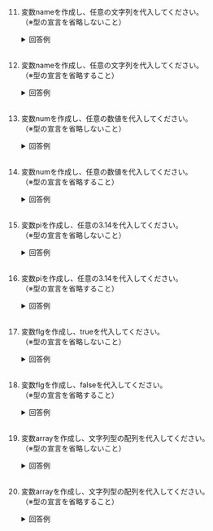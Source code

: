 11. 変数nameを作成し、任意の文字列を代入してください。  
（※型の宣言を省略しないこと）

	<details><summary>回答例</summary><div>
		
	<pre>
	var name: String = "SeedKun"
	</pre>
		
	</div></details>
	
	<br>
	
12. 変数nameを作成し、任意の文字列を代入してください。  
（※型の宣言を省略すること）

	<details><summary>回答例</summary><div>
		
	<pre>
	var name = "SeedKun"
	</pre>
		
	</div></details>
	
	<br>
	
13. 変数numを作成し、任意の数値を代入してください。  
（※型の宣言を省略しないこと）

	<details><summary>回答例</summary><div>
		
	<pre>
	var num: Int = 1
	</pre>
		
	</div></details>
	
	<br>
	
14. 変数numを作成し、任意の数値を代入してください。  
（※型の宣言を省略すること）

	<details><summary>回答例</summary><div>
		
	<pre>
	var num = 1
	</pre>
		
	</div></details>
	
	<br>
	
15. 変数piを作成し、任意の3.14を代入してください。  
（※型の宣言を省略しないこと）

	<details><summary>回答例</summary><div>
		
	<pre>
	var pi: Double = 3.14
	</pre>
		
	</div></details>
	
	<br>
	
16. 変数piを作成し、任意の3.14を代入してください。  
（※型の宣言を省略すること）

	<details><summary>回答例</summary><div>
		
	<pre>
	var pi = 3.14
	</pre>
		
	</div></details>
	
	<br>

17. 変数flgを作成し、trueを代入してください。  
（※型の宣言を省略しないこと）

	<details><summary>回答例</summary><div>
		
	<pre>
	var flg: Bool = true
	</pre>
		
	</div></details>
	
	<br>
	
18. 変数flgを作成し、falseを代入してください。  
（※型の宣言を省略すること）

	<details><summary>回答例</summary><div>
		
	<pre>
	var flg = false
	</pre>
		
	</div></details>
	
	<br>
	
19. 変数arrayを作成し、文字列型の配列を代入してください。  
（※型の宣言を省略しないこと）

	<details><summary>回答例</summary><div>
		
	<pre>
	var array: [String] = ["a", "b", "c"]
	</pre>
		
	</div></details>
	
	<br>
	
20. 変数arrayを作成し、文字列型の配列を代入してください。  
（※型の宣言を省略すること）

	<details><summary>回答例</summary><div>
		
	<pre>
	var array = ["a", "b", "c"]
	</pre>
		
	</div></details>
	
	<br>